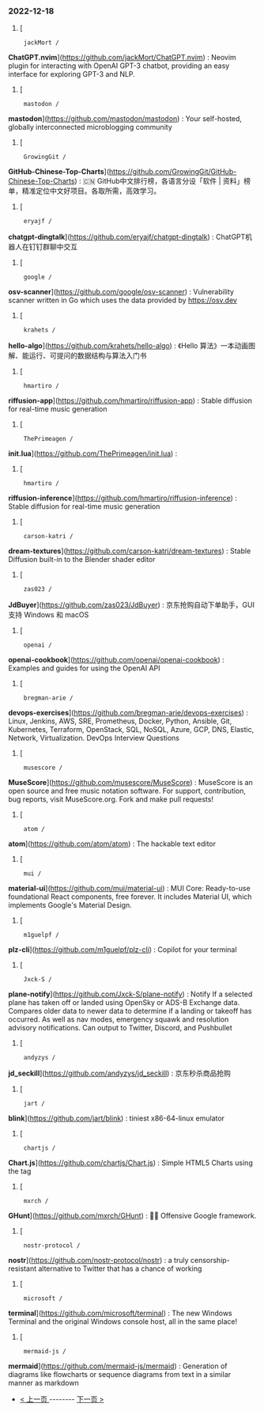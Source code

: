 ### 2022-12-18 
1. [
    

        jackMort /
**ChatGPT.nvim**](https://github.com/jackMort/ChatGPT.nvim) : Neovim plugin for interacting with OpenAI GPT-3 chatbot, providing an easy interface for exploring GPT-3 and NLP.
1. [
    

        mastodon /
**mastodon**](https://github.com/mastodon/mastodon) : Your self-hosted, globally interconnected microblogging community
1. [
    

        GrowingGit /
**GitHub-Chinese-Top-Charts**](https://github.com/GrowingGit/GitHub-Chinese-Top-Charts) : 🇨🇳 GitHub中文排行榜，各语言分设「软件 | 资料」榜单，精准定位中文好项目。各取所需，高效学习。
1. [
    

        eryajf /
**chatgpt-dingtalk**](https://github.com/eryajf/chatgpt-dingtalk) : ChatGPT机器人在钉钉群聊中交互
1. [
    

        google /
**osv-scanner**](https://github.com/google/osv-scanner) : Vulnerability scanner written in Go which uses the data provided by https://osv.dev
1. [
    

        krahets /
**hello-algo**](https://github.com/krahets/hello-algo) : 《Hello 算法》一本动画图解、能运行、可提问的数据结构与算法入门书
1. [
    

        hmartiro /
**riffusion-app**](https://github.com/hmartiro/riffusion-app) : Stable diffusion for real-time music generation
1. [
    

        ThePrimeagen /
**init.lua**](https://github.com/ThePrimeagen/init.lua) : 
1. [
    

        hmartiro /
**riffusion-inference**](https://github.com/hmartiro/riffusion-inference) : Stable diffusion for real-time music generation
1. [
    

        carson-katri /
**dream-textures**](https://github.com/carson-katri/dream-textures) : Stable Diffusion built-in to the Blender shader editor
1. [
    

        zas023 /
**JdBuyer**](https://github.com/zas023/JdBuyer) : 京东抢购自动下单助手，GUI 支持 Windows 和 macOS
1. [
    

        openai /
**openai-cookbook**](https://github.com/openai/openai-cookbook) : Examples and guides for using the OpenAI API
1. [
    

        bregman-arie /
**devops-exercises**](https://github.com/bregman-arie/devops-exercises) : Linux, Jenkins, AWS, SRE, Prometheus, Docker, Python, Ansible, Git, Kubernetes, Terraform, OpenStack, SQL, NoSQL, Azure, GCP, DNS, Elastic, Network, Virtualization. DevOps Interview Questions
1. [
    

        musescore /
**MuseScore**](https://github.com/musescore/MuseScore) : MuseScore is an open source and free music notation software. For support, contribution, bug reports, visit MuseScore.org. Fork and make pull requests!
1. [
    

        atom /
**atom**](https://github.com/atom/atom) : The hackable text editor
1. [
    

        mui /
**material-ui**](https://github.com/mui/material-ui) : MUI Core: Ready-to-use foundational React components, free forever. It includes Material UI, which implements Google's Material Design.
1. [
    

        m1guelpf /
**plz-cli**](https://github.com/m1guelpf/plz-cli) : Copilot for your terminal
1. [
    

        Jxck-S /
**plane-notify**](https://github.com/Jxck-S/plane-notify) : Notify If a selected plane has taken off or landed using OpenSky or ADS-B Exchange data. Compares older data to newer data to determine if a landing or takeoff has occurred. As well as nav modes, emergency squawk and resolution advisory notifications. Can output to Twitter, Discord, and Pushbullet
1. [
    

        andyzys /
**jd_seckill**](https://github.com/andyzys/jd_seckill) : 京东秒杀商品抢购
1. [
    

        jart /
**blink**](https://github.com/jart/blink) : tiniest x86-64-linux emulator
1. [
    

        chartjs /
**Chart.js**](https://github.com/chartjs/Chart.js) : Simple HTML5 Charts using the <canvas> tag
1. [
    

        mxrch /
**GHunt**](https://github.com/mxrch/GHunt) : 🕵️‍♂️ Offensive Google framework.
1. [
    

        nostr-protocol /
**nostr**](https://github.com/nostr-protocol/nostr) : a truly censorship-resistant alternative to Twitter that has a chance of working
1. [
    

        microsoft /
**terminal**](https://github.com/microsoft/terminal) : The new Windows Terminal and the original Windows console host, all in the same place!
1. [
    

        mermaid-js /
**mermaid**](https://github.com/mermaid-js/mermaid) : Generation of diagrams like flowcharts or sequence diagrams from text in a similar manner as markdown 

- [ < 上一页 ](https://github.com/able8/github-trending-daily-record/blob/master/2022-12-17.md) -------- [ 下一页 > ](https://github.com/able8/github-trending-daily-record/blob/master/2022-12-19.md)